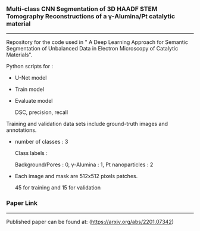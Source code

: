 ### Multi-class CNN Segmentation of 3D HAADF STEM Tomography Reconstructions of a &gamma;-Alumina/Pt catalytic material
***
Repository for the code used in " A Deep Learning Approach for Semantic Segmentation of Unbalanced Data in Electron Microscopy of Catalytic Materials".

Python scripts for :
* U-Net model
* Train model
* Evaluate model
  
  DSC, precision, recall

Training and validation data sets include ground-truth images and annotations. 
* number of classes : 3
  
  Class labels : 
  
  Background/Pores : 0,  &gamma;-Alumina : 1, Pt nanoparticles : 2
* Each image and mask are 512x512 pixels patches.

  45 for training and 15 for validation 


### Paper Link
***
Published paper can be found at:
(https://arxiv.org/abs/2201.07342)
